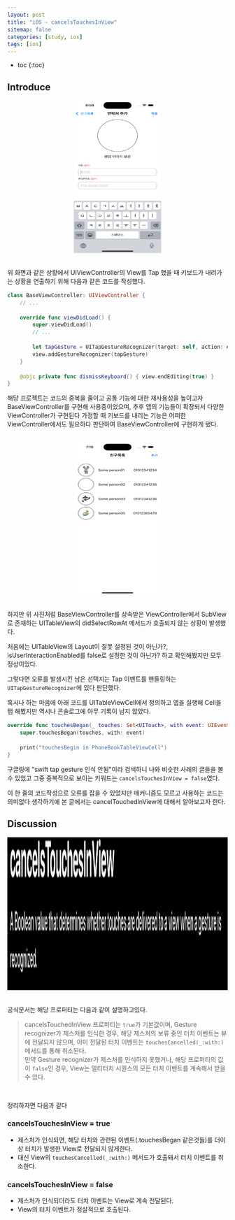 ```yaml
---
layout: post
title: "iOS - cancelsTouchesInView"
sitemap: false
categories: [study, ios]
tags: [ios]
---
```


* toc
{:toc}

## Introduce
<div style="text-align: center;">
  <img src="/assets/img/blog/ios/cancelTouchesInView_image01.png" alt="Memory-structure image" width="200" height="350" loading="lazy" />
</div>

<br>

위 화면과 같은 상황에서 UIViewController의 View를 Tap 했을 때 키보드가 내려가는 상황을 연출하기 위해 다음과 같은 코드를 작성했다.

~~~swift
class BaseViewController: UIViewController {
    // ...

    override func viewDidLoad() {
        super.viewDidLoad()
        // ...
        
        let tapGesture = UITapGestureRecognizer(target: self, action: #selector(dismissKeyboard))
        view.addGestureRecognizer(tapGesture)
    }

    @objc private func dismissKeyboard() { view.endEditing(true) }
}
~~~

해당 프로젝트는 코드의 중복을 줄이고 공통 기능에 대한 재사용성을 높이고자 BaseViewController를 구현해 사용중이었으며, 추후 앱의 기능들이 확장되서 다양한 ViewController가 구현된다 가정할 때 키보드를 내리는 기능은 어떠한 ViewController에서도 필요하다 판단하여 BaseViewController에 구현하게 됐다.

<br>

<div style="text-align: center;">
  <img src="/assets/img/blog/ios/cancelTouchesInView_image02.png" alt="Memory-structure image" width="200" height="350" loading="lazy" />
</div>

<br>

하지만 위 사진처럼 BaseViewController를 상속받은 ViewController에서 SubView로 존재하는 UITableView의 didSelectRowAt 메서드가 호출되지 않는 상황이 발생했다. 

처음에는 UITableView의 Layout이 잘못 설정된 것이 아닌가?, isUserInteractionEnabled를 false로 설정한 것이 아닌가? 하고 확인해봤지만 모두 정상이었다.

그렇다면 오류를 발생시킨 남은 선택지는 Tap 이벤트를 핸들링하는 `UITapGestureRecognizer`에 있다 판단했다.

혹시나 하는 마음에 아래 코드를 UITableViewCell에서 정의하고 앱을 실행해 Cell을 탭 해봤지만 역시나 콘솔로그에 아무 기록이 남지 않았다.

~~~swift
override func touchesBegan(_ touches: Set<UITouch>, with event: UIEvent?) {
    super.touchesBegan(touches, with: event)
        
    print("touchesBegin in PhoneBookTableViewCell")
}
~~~

구글링에 "swift tap gesture 인식 안됨"이라 검색하니 나와 비슷한 사례의 글들을 볼 수 있었고 그중 중복적으로 보이는 키워드는 `cancelsTouchesInView = false`였다. 

이 한 줄의 코드작성으로 오류를 잡을 수 있었지만 매커니즘도 모르고 사용하는 코드는 의미없다 생각하기에 본 글에서는 cancelTouchedInView에 대해서 알아보고자 한다.

## Discussion
<div style="text-align: center;">
  <img src="/assets/img/blog/ios/cancelTouchesInView_image03.png" alt="Memory-structure image" width="700" height="350" loading="lazy" />
</div>

<br>

공식문서는 해당 프로퍼티는 다음과 같이 설명하고있다.

>cancelsTouchedInView 프로퍼티는 `true`가 기본값이며, Gesture recognizer가 제스처를 인식한 경우, 해당 제스처의 보류 중인 터치 이벤트는 뷰에 전달되지 않으며, 이미 전달된 터치 이벤트는 `touchesCancelled(_:with:)` 메서드를 통해 취소된다.     
>만약 Gesture recognizer가 제스처를 인식하지 못했거나, 해당 프로퍼티의 값이 `false`인 경우, View는 멀티터치 시퀀스의 모든 터치 이벤트를 계속해서 받을 수 있다.

<br>

정리하자면 다음과 같다

### cancelsTouchesInView = true
* 제스처가 인식되면, 해당 터치와 관련된 이벤트(.touchesBegan 같은것들)를 더이상 터치가 발생한 View로 전달되지 않게한다.
* 대신 View의 `touchesCancelled(_:with:)` 메서드가 호출돼서 터치 이벤트를 취소한다.

### cancelsTouchesInView = false
* 제스처가 인식되더라도 터치 이벤트는 View로 계속 전달된다.
* View의 터치 이벤트가 정살적으로 호출된다.





